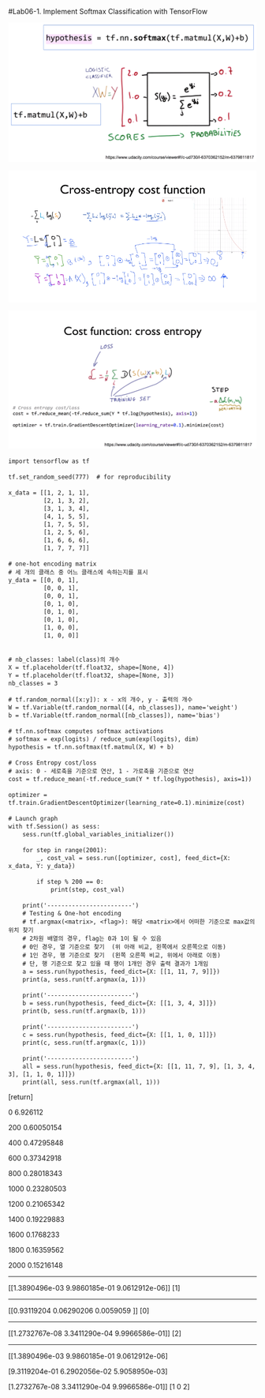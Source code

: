 #Lab06-1. Implement Softmax Classification with TensorFlow

![picture_graph](./picture_graph.PNG)

![picture_Cross_Entropy1](picture_Cross_Entropy1.PNG)

![picture_Cross_Entropy2](picture_Cross_Entropy2.PNG)

    import tensorflow as tf
    
    tf.set_random_seed(777)  # for reproducibility
    
    x_data = [[1, 2, 1, 1],
              [2, 1, 3, 2],
              [3, 1, 3, 4],
              [4, 1, 5, 5],
              [1, 7, 5, 5],
              [1, 2, 5, 6],
              [1, 6, 6, 6],
              [1, 7, 7, 7]]
    
    # one-hot encoding matrix
    # 세 개의 클래스 중 어느 클래스에 속하는지를 표시
    y_data = [[0, 0, 1],
              [0, 0, 1],
              [0, 0, 1],
              [0, 1, 0],
              [0, 1, 0],
              [0, 1, 0],
              [1, 0, 0],
              [1, 0, 0]]
    
    
    # nb_classes: label(class)의 개수
    X = tf.placeholder(tf.float32, shape=[None, 4])
    Y = tf.placeholder(tf.float32, shape=[None, 3])
    nb_classes = 3
    
    # tf.random_normal([x:y]): x - x의 개수, y - 출력의 개수
    W = tf.Variable(tf.random_normal([4, nb_classes]), name='weight')
    b = tf.Variable(tf.random_normal([nb_classes]), name='bias')
    
    # tf.nn.softmax computes softmax activations
    # softmax = exp(logits) / reduce_sum(exp(logits), dim)
    hypothesis = tf.nn.softmax(tf.matmul(X, W) + b)
    
    # Cross Entropy cost/loss
    # axis: 0 - 세로축을 기준으로 연산, 1 - 가로축을 기준으로 연산
    cost = tf.reduce_mean(-tf.reduce_sum(Y * tf.log(hypothesis), axis=1))
    
    optimizer = tf.train.GradientDescentOptimizer(learning_rate=0.1).minimize(cost)
    
    # Launch graph
    with tf.Session() as sess:
        sess.run(tf.global_variables_initializer())
    
        for step in range(2001):
            _, cost_val = sess.run([optimizer, cost], feed_dict={X: x_data, Y: y_data})
    
            if step % 200 == 0:
                print(step, cost_val)
    
        print('------------------------')
        # Testing & One-hot encoding
        # tf.argmax(<matrix>, <flag>): 해당 <matrix>에서 어떠한 기준으로 max값의 위치 찾기
        # 2차원 배열의 경우, flag는 0과 1이 될 수 있음
        # 0인 경우, 열 기준으로 찾기  (위 아래 비교, 왼쪽에서 오른쪽으로 이동)
        # 1인 경우, 행 기준으로 찾기  (왼쪽 오른쪽 비교, 위에서 아래로 이동)
        # 단, 행 기준으로 찾고 있을 때 행이 1개인 경우 출력 결과가 1개임
        a = sess.run(hypothesis, feed_dict={X: [[1, 11, 7, 9]]})
        print(a, sess.run(tf.argmax(a, 1)))
    
        print('------------------------')
        b = sess.run(hypothesis, feed_dict={X: [[1, 3, 4, 3]]})
        print(b, sess.run(tf.argmax(b, 1)))
    
        print('------------------------')
        c = sess.run(hypothesis, feed_dict={X: [[1, 1, 0, 1]]})
        print(c, sess.run(tf.argmax(c, 1)))
    
        print('------------------------')
        all = sess.run(hypothesis, feed_dict={X: [[1, 11, 7, 9], [1, 3, 4, 3], [1, 1, 0, 1]]})
        print(all, sess.run(tf.argmax(all, 1)))
        
[return]

0 6.926112

200 0.60050154

400 0.47295848

600 0.37342918

800 0.28018343

1000 0.23280503

1200 0.21065342

1400 0.19229883

1600 0.1768233

1800 0.16359562

2000 0.15216148

------------------------

[[1.3890496e-03 9.9860185e-01 9.0612912e-06]] [1]

------------------------

[[0.93119204 0.06290206 0.0059059 ]] [0]

------------------------

[[1.2732767e-08 3.3411290e-04 9.9966586e-01]] [2]

------------------------

[[1.3890496e-03 9.9860185e-01 9.0612912e-06]

 [9.3119204e-01 6.2902056e-02 5.9058950e-03]
 
 [1.2732767e-08 3.3411290e-04 9.9966586e-01]] [1 0 2]